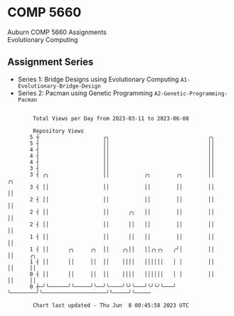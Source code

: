 # COMP 5660
Auburn COMP 5660 Assignments  
Evolutionary Computing

## Assignment Series
- Series 1: Bridge Designs using Evolutionary Computing `A1-Evolutionary-Bridge-Design`
- Series 2: Pacman using Genetic Programming `A2-Genetic-Programming-Pacman`

```

        Total Views per Day from 2023-03-11 to 2023-06-08

        Repository Views
       5 ┼                    ╭╮                               ╭╮
       5 ┤                    ││                               ││
       4 ┤                    ││                               ││
       4 ┤                    ││                               ││
       4 ┤                    ││                               ││
       3 ┤                    ││                               ││
       3 ┤ ╭╮                 ││           ╭╮        ╭╮        ││                    ╭╮
       3 ┤ ││                 ││           ││        ││        ││                    ││
       2 ┤ ││                 ││           ││        ││        ││                    ││
       2 ┤ ││                 ││      ╭╮   ││        ││        ││                    ││
       2 ┤ ││                 ││      ││   ││        ││        ││                    ││
       1 ┤ ││                 ││      ││   ││        ││        ││                    ││
       1 ┤ ││      ╭╮     ╭╮  ││    ╭╮││   ││╭╮╭╮   ╭╯│        ││                    ││     ╭╮
       1 ┤ ││      ││     ││  ││    ││││   ││││││   │ │        ││                    ││     ││
       0 ┤ ││      ││     ││  ││    ││││   ││││││   │ │        ││                    ││     ││
       0 ┼─╯╰──────╯╰─────╯╰──╯╰────╯╰╯╰───╯╰╯╰╯╰───╯ ╰────────╯╰────────────────────╯╰─────╯╰─────

        Chart last updated - Thu Jun  8 00:45:58 2023 UTC
        
```
